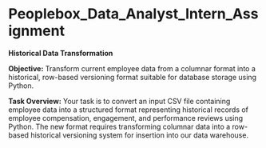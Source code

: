 # Peoplebox_Data_Analyst_Intern_Assignment
**Historical Data Transformation**

**Objective:** Transform current employee data from a columnar format into a historical, row-based versioning format suitable for database storage using Python.

**Task Overview:** Your task is to convert an input CSV file containing employee data into a structured format representing historical records of employee compensation, engagement, and performance reviews using Python. The new format requires transforming columnar data into a row-based historical versioning system for insertion into our data warehouse.

